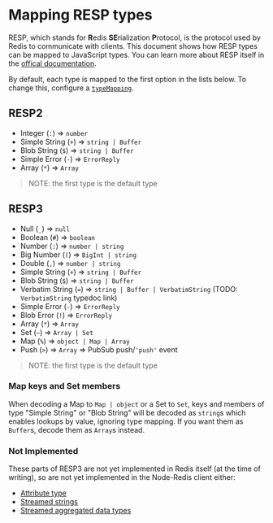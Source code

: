 # Mapping RESP types

RESP, which stands for **R**edis **SE**rialization **P**rotocol, is the protocol used by Redis to communicate with clients. This document shows how RESP types can be mapped to JavaScript types. You can learn more about RESP itself in the [offical documentation](https://redis.io/docs/reference/protocol-spec/).

By default, each type is mapped to the first option in the lists below. To change this, configure a [`typeMapping`](.).

## RESP2

- Integer (`:`) => `number`
- Simple String (`+`) => `string | Buffer`
- Blob String (`$`) => `string | Buffer`
- Simple Error (`-`) => `ErrorReply`
- Array (`*`) => `Array`

> NOTE: the first type is the default type

## RESP3

- Null (`_`) => `null`
- Boolean (`#`) => `boolean`
- Number (`:`) => `number | string`
- Big Number (`(`) => `BigInt | string`
- Double (`,`) => `number | string`
- Simple String (`+`) => `string | Buffer`
- Blob String (`$`) => `string | Buffer`
- Verbatim String (`=`) => `string | Buffer | VerbatimString` (TODO: `VerbatimString` typedoc link)
- Simple Error (`-`) => `ErrorReply`
- Blob Error (`!`) => `ErrorReply`
- Array (`*`) => `Array`
- Set (`~`) => `Array | Set`
- Map (`%`) => `object | Map | Array`
- Push (`>`) => `Array` => PubSub push/`'push'` event

> NOTE: the first type is the default type

### Map keys and Set members

When decoding a Map to `Map | object` or a Set to `Set`, keys and members of type "Simple String" or "Blob String" will be decoded as `string`s which enables lookups by value, ignoring type mapping. If you want them as `Buffer`s, decode them as `Array`s instead.

### Not Implemented

These parts of RESP3 are not yet implemented in Redis itself (at the time of writing), so are not yet implemented in the Node-Redis client either:

- [Attribute type](https://github.com/redis/redis-specifications/blob/master/protocol/RESP3.md#attribute-type)
- [Streamed strings](https://github.com/redis/redis-specifications/blob/master/protocol/RESP3.md#streamed-strings)
- [Streamed aggregated data types](https://github.com/redis/redis-specifications/blob/master/protocol/RESP3.md#streamed-aggregated-data-types)
